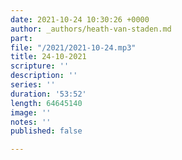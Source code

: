 ```yaml
---
date: 2021-10-24 10:30:26 +0000
author: _authors/heath-van-staden.md
part: 
file: "/2021/2021-10-24.mp3"
title: 24-10-2021
scripture: ''
description: ''
series: ''
duration: '53:52'
length: 64645140
image: ''
notes: ''
published: false

---
```

